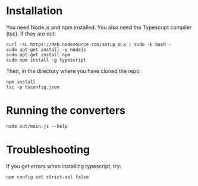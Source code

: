 
# Installation

You need Node.js and npm installed. You also need the Typescript compiler (tsc). If they are not:
```
curl -sL https://deb.nodesource.com/setup_8.x | sudo -E bash -
sudo apt-get install -y nodejs
sudo apt-get install npm
sudo npm install -g typescript
```


Then, in the directory where you have cloned the repo:
```
npm install
tsc -p tsconfig.json
```

# Running the converters

```
node out/main.js --help
```

# Troubleshooting

If you get errors when installing typescript, try:
```
npm config set strict-ssl false
```